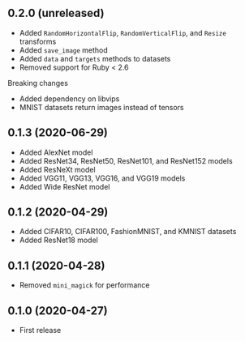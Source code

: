 ## 0.2.0 (unreleased)

- Added `RandomHorizontalFlip`, `RandomVerticalFlip`, and `Resize` transforms
- Added `save_image` method
- Added `data` and `targets` methods to datasets
- Removed support for Ruby < 2.6

Breaking changes

- Added dependency on libvips
- MNIST datasets return images instead of tensors

## 0.1.3 (2020-06-29)

- Added AlexNet model
- Added ResNet34, ResNet50, ResNet101, and ResNet152 models
- Added ResNeXt model
- Added VGG11, VGG13, VGG16, and VGG19 models
- Added Wide ResNet model

## 0.1.2 (2020-04-29)

- Added CIFAR10, CIFAR100, FashionMNIST, and KMNIST datasets
- Added ResNet18 model

## 0.1.1 (2020-04-28)

- Removed `mini_magick` for performance

## 0.1.0 (2020-04-27)

- First release
